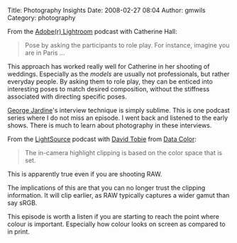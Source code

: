 Title: Photography Insights
Date: 2008-02-27 08:04
Author: gmwils
Category: photography

From the [Adobe(r) Lightroom][] podcast with Catherine Hall:

> Pose by asking the participants to role play. For instance, imagine
> you are in Paris ...
>
This approach has worked really well for Catherine in her shooting of
weddings. Especially as the *models* are usually not professionals, but
rather everyday people. By asking them to role play, they can be enticed
into interesting poses to match desired composition, without the
stiffness associated with directing specific poses.

[George Jardine][]'s interview technique is simply sublime. This is one
podcast series where I do not miss an episode. I went back and listened
to the early shows. There is much to learn about photography in these
interviews.


From the [LightSource][] podcast with [David Tobie][] from [Data
Color][]:

> The in-camera highlight clipping is based on the color space that is
> set.

This is apparently true even if you are shooting RAW.

The implications of this are that you can no longer trust the clipping
information. It will clip earlier, as RAW typically captures a wider
gamut than say sRGB.

This episode is worth a listen if you are starting to reach the point
where colour is important. Especially how colour looks on screen as
compared to in print.

  [Adobe(r) Lightroom]: http://www.mulita.com/blog/?p=44
  [George Jardine]: http://www.mulita.com/blog/
  [LightSource]: http://www.studiolighting.net/category/studio-photography-podcast/
  [David Tobie]: http://www.studiolighting.net/e057-tobie-lightsource-photography-podcast/
  [Data Color]: http://www.colorvision.com/
